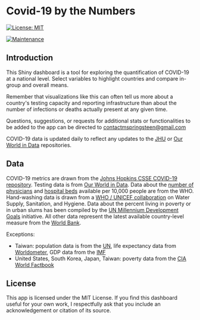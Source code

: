 # Covid-19 by the Numbers

[![License: MIT](https://img.shields.io/badge/License-MIT-yellow.svg)](https://opensource.org/licenses/MIT)

[![Maintenance](https://img.shields.io/badge/Maintained%3F-yes-green.svg)](https://GitHub.com/Naereen/StrapDown.js/graphs/commit-activity)

## Introduction

This Shiny dashboard is a tool for exploring the quantification of COVID-19 at a national level. Select variables to highlight countries and compare in-group and overall means.

Remember that visualizations like this can often tell us more about a country's testing capacity and reporting infrastructure than about the number of infections or deaths actually present at any given time.

Questions, suggestions, or requests for additional stats or functionalities to be added to the app can be directed to contactmspringsteen@gmail.com

COVID-19 data is updated daily to reflect any updates to the [JHU](https://github.com/CSSEGISandData) or [Our World in Data](https://github.com/owid/covid-19-data/tree/master/public/data) repositories.

## Data

COVID-19 metrics are drawn from the [Johns Hopkins CSSE COVID-19 repository](https://github.com/CSSEGISandData). Testing data is from [Our World in Data](https://github.com/owid/covid-19-data/tree/master/public/data). Data about the [number of physicians](https://apps.who.int/gho/data/node.main.HWFGRP_0020?lang=en) and [hospital beds](https://apps.who.int/gho/data/view.main.HS07v) available per 10,000 people are from the WHO. Hand-washing data is drawn from a [WHO / UNICEF collaboration](https://washdata.org/data/downloads#WLD) on Water Supply, Sanitation, and Hygiene. Data about the percent living in poverty or in urban slums has been compiled by the [UN Millennium Development Goals](http://mdgs.un.org/unsd/mdg/Data.aspx) initiative. All other data represent the latest available country-level measure from the [World Bank](https://data.worldbank.org/).

Exceptions:
- Taiwan: population data is from the [UN](https://population.un.org/wpp/Download/Standard/Population/), life expectancy data from [Worldometer](https://www.worldometers.info/demographics/taiwan-demographics/#life-exp), GDP data from the [IMF](https://www.imf.org/external/pubs/ft/weo/2019/02/weodata/weorept.aspx?pr.x=43&pr.y=11&sy=2016&ey=2021&scsm=1&ssd=1&sort=country&ds=.&br=1&c=528&s=NGDP_RPCH%2CNGDPD%2CPPPGDP%2CNGDPDPC%2CPPPPC%2CPCPIPCH&grp=0&a=)
- United States, South Korea, Japan, Taiwan: poverty data from the [CIA World Factbook](https://www.cia.gov/library/publications/resources/the-world-factbook/)

## License <a name="license"></a>
This app is licensed under the MIT License. If you find this dashboard useful for your own work, I respectfully ask that you include an acknowledgement or citation of its source.
